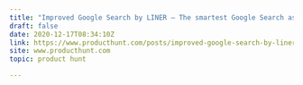 ```yaml
---
title: "Improved Google Search by LINER — The smartest Google Search assistant powered by highlights"
draft: false
date: 2020-12-17T08:34:10Z
link: https://www.producthunt.com/posts/improved-google-search-by-liner?utm_medium=RSS&utm_source=hune
site: www.producthunt.com
topic: product hunt  

---
```

